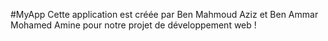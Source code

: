 #MyApp
        Cette application est créée par Ben Mahmoud Aziz et Ben Ammar Mohamed Amine pour notre projet de développement web !